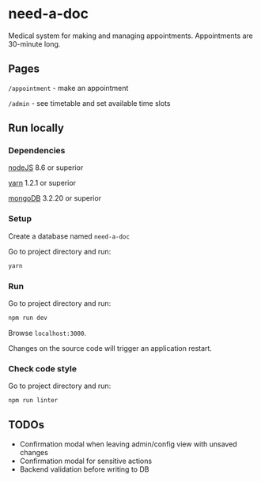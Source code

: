 need-a-doc
==========

Medical system for making and managing appointments. Appointments are 30-minute long.

Pages
-----

`/appointment` - make an appointment

`/admin` - see timetable and set available time slots

Run locally
-----------

### Dependencies

[nodeJS](https://nodejs.org/) 8.6 or superior

[yarn](https://yarnpkg.com/) 1.2.1 or superior

[mongoDB](https://www.mongodb.com/) 3.2.20 or superior

### Setup

Create a database named `need-a-doc`

Go to project directory and run:

```bash
yarn
```

### Run

Go to project directory and run:

```bash
npm run dev
```

Browse `localhost:3000`.

Changes on the source code will trigger an application restart.

### Check code style

Go to project directory and run:

```bash
npm run linter
```

TODOs
-----

- Confirmation modal when leaving admin/config view with unsaved changes
- Confirmation modal for sensitive actions
- Backend validation before writing to DB
